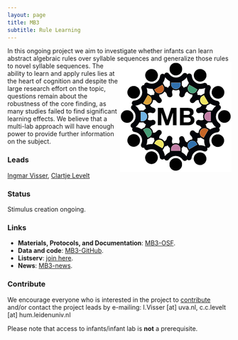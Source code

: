 ```yaml
---
layout: page
title: MB3
subtitle: Rule Learning
---
```


<!--
To-do:
- replace image placeholders.
- add collaborators map.

- publication?
-->

In this ongoing project we aim to investigate whether infants can learn abstract algebraic rules over syllable sequences and generalize those rules to novel syllable sequences. <img style="float: right;" src="/assets/img/placeholder.png"> The ability to learn and apply rules lies at the heart of cognition and despite the large research effort on the topic, questions remain about the robustness of the core finding, as many studies failed to find significant learning effects. We believe that a multi-lab approach will have enough power to provide further information on the subject.

### Leads
[Ingmar Visser](https://www.uva.nl/profiel/v/i/i.visser/i.visser.html?cb), [Clartje Levelt](https://www.universiteitleiden.nl/en/staffmembers/claartje-levelt#tab-1)

### Status
Stimulus creation ongoing.

### Links
* **Materials, Protocols, and Documentation**: [MB3-OSF](https://osf.io/kqu9v/).
* **Data and code**: [MB3-GitHub](https://github.com/manybabies/mb3-rules).
* **Listserv**: [join here](https://mailman.stanford.edu/mailman/listinfo/manybabies3).
* **News**: [MB3-news]({{site.baseurl}}/tags/#MB3).

### Contribute
We encourage everyone who is interested in the project to [contribute]({{site.baseurl}}/sign_up_log_in/) and/or contact the project leads by e-mailing: I.Visser [at] uva.nl, c.c.levelt [at] hum.leidenuniv.nl

Please note that access to infants/infant lab is **not** a prerequisite.

<!--
### Publications

Check out the [preregistration](https://osf.io/jmuvd/).


**News release**: See also the news releases by
-->
